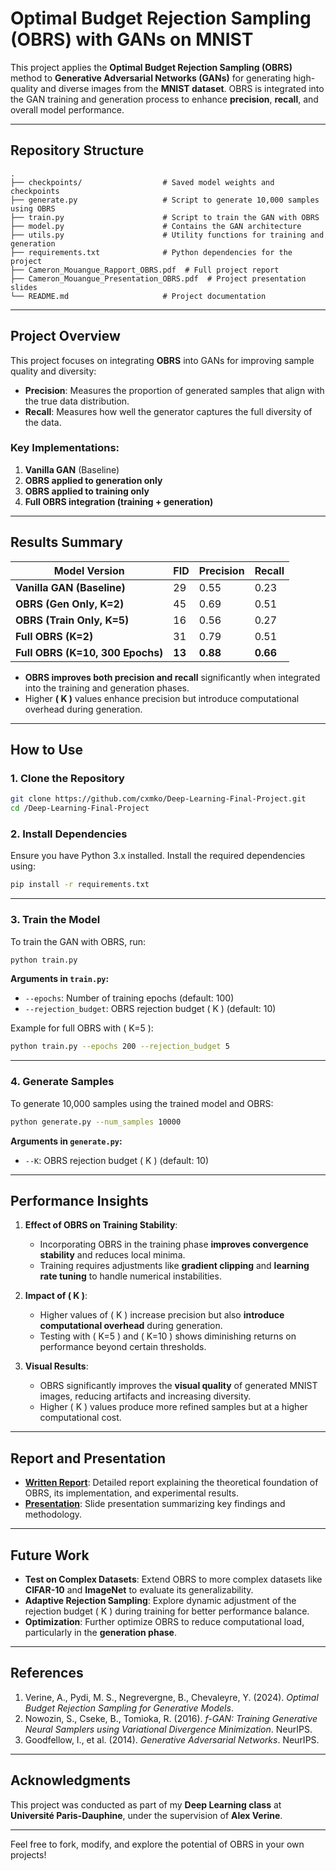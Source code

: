 # Optimal Budget Rejection Sampling (OBRS) with GANs on MNIST

This project applies the **Optimal Budget Rejection Sampling (OBRS)** method to **Generative Adversarial Networks (GANs)** for generating high-quality and diverse images from the **MNIST dataset**. OBRS is integrated into the GAN training and generation process to enhance **precision**, **recall**, and overall model performance.

---

##  Repository Structure

```
.
├── checkpoints/                  # Saved model weights and checkpoints
├── generate.py                   # Script to generate 10,000 samples using OBRS
├── train.py                      # Script to train the GAN with OBRS
├── model.py                      # Contains the GAN architecture
├── utils.py                      # Utility functions for training and generation
├── requirements.txt              # Python dependencies for the project
├── Cameron_Mouangue_Rapport_OBRS.pdf  # Full project report 
├── Cameron_Mouangue_Presentation_OBRS.pdf  # Project presentation slides
└── README.md                     # Project documentation
```

---

##  **Project Overview**

This project focuses on integrating **OBRS** into GANs for improving sample quality and diversity:

- **Precision**: Measures the proportion of generated samples that align with the true data distribution.
- **Recall**: Measures how well the generator captures the full diversity of the data.

### Key Implementations:
1. **Vanilla GAN** (Baseline)
2. **OBRS applied to generation only** 
3. **OBRS applied to training only**
4. **Full OBRS integration (training + generation)**

---

##  **Results Summary**

| **Model Version**         | **FID** | **Precision** | **Recall** |
|---------------------------|---------|---------------|------------|
| **Vanilla GAN (Baseline)** | 29      | 0.55          | 0.23       |
| **OBRS (Gen Only, K=2)**  | 45      | 0.69          | 0.51       |
| **OBRS (Train Only, K=5)**| 16      | 0.56          | 0.27       |
| **Full OBRS (K=2)**       | 31      | 0.79          | 0.51       |
| **Full OBRS (K=10, 300 Epochs)** | **13**  | **0.88**    | **0.66**   |

- **OBRS improves both precision and recall** significantly when integrated into the training and generation phases.
- Higher **\( K \)** values enhance precision but introduce computational overhead during generation.

---

##  **How to Use**

### 1. Clone the Repository

```bash
git clone https://github.com/cxmko/Deep-Learning-Final-Project.git
cd /Deep-Learning-Final-Project
```

### 2. Install Dependencies

Ensure you have Python 3.x installed. Install the required dependencies using:

```bash
pip install -r requirements.txt
```

---

### 3. Train the Model

To train the GAN with OBRS, run:

```bash
python train.py
```

**Arguments in `train.py`:**
- `--epochs`: Number of training epochs (default: 100)
- `--rejection_budget`: OBRS rejection budget \( K \) (default: 10)


Example for full OBRS with \( K=5 \):

```bash
python train.py --epochs 200 --rejection_budget 5 
```

---

### 4. Generate Samples

To generate 10,000 samples using the trained model and OBRS:

```bash
python generate.py --num_samples 10000
```

**Arguments in `generate.py`:**
- `--K`: OBRS rejection budget \( K \) (default: 10)


---


##  **Performance Insights**

1. **Effect of OBRS on Training Stability**:
   - Incorporating OBRS in the training phase **improves convergence stability** and reduces local minima.
   - Training requires adjustments like **gradient clipping** and **learning rate tuning** to handle numerical instabilities.

2. **Impact of \( K \)**:
   - Higher values of \( K \) increase precision but also **introduce computational overhead** during generation.
   - Testing with \( K=5 \) and \( K=10 \) shows diminishing returns on performance beyond certain thresholds.

3. **Visual Results**:
   - OBRS significantly improves the **visual quality** of generated MNIST images, reducing artifacts and increasing diversity.
   - Higher \( K \) values produce more refined samples but at a higher computational cost.

---

##  **Report and Presentation**

- **[Written Report](./Cameron_Mouangue_Rapport_OBRS.pdf)**: Detailed report explaining the theoretical foundation of OBRS, its implementation, and experimental results.
- **[Presentation](./Presentation_Cameron.pdf)**: Slide presentation summarizing key findings and methodology.

---

##  **Future Work**

- **Test on Complex Datasets**: Extend OBRS to more complex datasets like **CIFAR-10** and **ImageNet** to evaluate its generalizability.
- **Adaptive Rejection Sampling**: Explore dynamic adjustment of the rejection budget \( K \) during training for better performance balance.
- **Optimization**: Further optimize OBRS to reduce computational load, particularly in the **generation phase**.

---

##  **References**

1. Verine, A., Pydi, M. S., Negrevergne, B., Chevaleyre, Y. (2024). *Optimal Budget Rejection Sampling for Generative Models*.
2. Nowozin, S., Cseke, B., Tomioka, R. (2016). *f-GAN: Training Generative Neural Samplers using Variational Divergence Minimization*. NeurIPS.
3. Goodfellow, I., et al. (2014). *Generative Adversarial Networks*. NeurIPS.

---

##  **Acknowledgments**

This project was conducted as part of my **Deep Learning class** at **Université Paris-Dauphine**, under the supervision of **Alex Verine**.

---

Feel free to fork, modify, and explore the potential of OBRS in your own projects!
